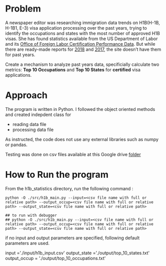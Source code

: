 # Problem

A newspaper editor was researching immigration data trends on H1B(H-1B, H-1B1, E-3) visa application processing over the past years, trying to identify the occupations and states with the most number of approved H1B visas. She has found statistics available from the US Department of Labor and its [Office of Foreign Labor Certification Performance Data](https://www.foreignlaborcert.doleta.gov/performancedata.cfm#dis). But while there are ready-made reports for [2018](https://www.foreignlaborcert.doleta.gov/pdf/PerformanceData/2018/H-1B_Selected_Statistics_FY2018_Q4.pdf) and [2017](https://www.foreignlaborcert.doleta.gov/pdf/PerformanceData/2017/H-1B_Selected_Statistics_FY2017.pdf), the site doesn’t have them for past years. 

Create a mechanism to analyze past years data, specificially calculate two metrics: **Top 10 Occupations** and **Top 10 States** for **certified** visa applications.

# Approach

The program is written in Python. I followed the object oriented methods and created indepdent class for 
- reading data file
- processing data file

As instructed, the code does not use any external libraries such as numpy or pandas.

Testing was done on csv files available at this Google drive [folder](https://drive.google.com/drive/folders/1Nti6ClUfibsXSQw5PUIWfVGSIrpuwyxf?usp=sharing)

# How to Run the program

From the h1b_statistics directory, run the following command : 
```
python -O ./src/h1b_main.py --input=<csv file name with full or relative path> --output_occup=<csv file name with full or relative path> --output_state=<csv file name with full or relative path>

## to run with debugger 
## python -O ./src/h1b_main.py --input=<csv file name with full or relative path> --output_occup=<csv file name with full or relative path> --output_state=<csv file name with full or relative path>
```
if no input and output parameters are specified, following default parameters are used.

input ='./input/h1b_input.csv'
output_state ='./output/top_10_states.txt'
output_occup = './output/top_10_occupations.txt'